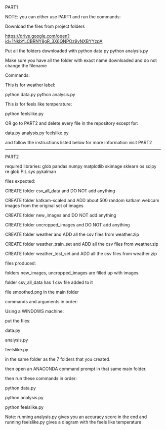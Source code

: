 PART1

NOTE: you can either use PART1 and run the commands:

Download the files from project folders 

https://drive.google.com/open?id=1NkbYLCBRNY8gR_3X6QNPOz9vNXBYYzpA

Put all the folders downloaded with python data.py
python analysis.py 

Make sure you have all the folder with exact name downloaded and do not change the filename

Commands:

This is for weather label:

python data.py
python analysis.py


This is for feels like temperature:

python feelslike.py


OR go to PART2 and delete every file in the repository except for:

data.py
analysis.py
feelslike.py

and follow the instructions listed below
for more information visit PART2



----------------------------------------------------------------
PART2

required libraries:
glob
pandas
numpy
matplotlib
skimage
sklearn
os
scipy
re
glob
PIL
sys
pykalman



files expected:

CREATE folder 	csv_all_data 		and DO NOT add anything

CREATE folder 	katkam-scaled 		and ADD about 500 random katkam webcam images from the original set of images

CREATE folder	new_images		and DO NOT add anything

CREATE folder	uncropped_images	and DO NOT add anything

CREATE folder	weather			and ADD all the csv files from weather.zip

CREATE folder	weather_train_set	and ADD all the csv files from weather.zip

CREATE folder	weather_test_set	and ADD all the csv files from weather.zip



files produced:

folders new_images, uncropped_images are filled up with images

folder csv_all_data has 1 csv file added to it

file smoothed.png in the main folder


commands and arguments in order:

Using a WINDOWS machine:

put the files:

data.py

analysis.py

feelslike.py

in the same folder as the 7 folders that you created.

then open an ANACONDA command prompt in that same main folder.

then run these commands in order:

python data.py

python analysis.py

python feelslike.py




Note: running analysis.py gives you an accuracy score in the end
and running feelslike.py gives a diagram with the feels like temperature

